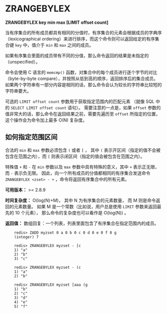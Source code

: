 # ZRANGEBYLEX


**ZRANGEBYLEX key min max [LIMIT offset count]**

当有序集合的所有成员都具有相同的分值时，有序集合的元素会根据成员的字典序（lexicographical ordering）来进行排序，而这个命令则可以返回给定的有序集合键 ``key`` 中，值介于 ``min`` 和 ``max`` 之间的成员。

如果有序集合里面的成员带有不同的分值，那么命令返回的结果是未指定的（unspecified）。

命令会使用 C 语言的 ``memcmp()`` 函数，对集合中的每个成员进行逐个字节的对比（byte-by-byte compare），并按照从低到高的顺序，返回排序后的集合成员。如果两个字符串有一部分内容是相同的话，那么命令会认为较长的字符串比较短的字符串要大。

可选的 ``LIMIT offset count`` 参数用于获取指定范围内的匹配元素
（就像 SQL 中的 ``SELECT LIMIT offset count`` 语句）。
需要注意的一点是，如果 ``offset`` 参数的值非常大的话，那么命令在返回结果之前，需要先遍历至 ``offset`` 所指定的位置，这个操作会为命令加上最多 O(N) 复杂度。

## 如何指定范围区间

合法的 ``min`` 和 ``max`` 参数必须包含 ``(`` 或者 ``[`` ，
其中 ``(`` 表示开区间（指定的值不会被包含在范围之内），而 ``[`` 则表示闭区间（指定的值会被包含在范围之内）。

特殊值 ``+`` 和 ``-`` 在 ``min`` 参数以及 ``max`` 参数中具有特殊的意义，其中 ``+`` 表示正无限，而 ``-`` 表示负无限。
因此，向一个所有成员的分值都相同的有序集合发送命令 ``ZRANGEBYLEX <zset> - +`` ，命令将返回有序集合中的所有元素。


**可用版本：**
    >= 2.8.9


**时间复杂度：**
    O(log(N)+M)，
    其中 N 为有序集合的元素数量，
    而 M 则是命令返回的元素数量。
    如果 M 是一个常数（比如说，用户总是使用 ``LIMIT`` 参数来返回最先的 10 个元素），
    那么命令的复杂度也可以看作是 O(log(N)) 。


**返回值：**
    数组回复：一个列表，列表里面包含了有序集合在指定范围内的成员。


```
    redis> ZADD myzset 0 a 0 b 0 c 0 d 0 e 0 f 0 g
    (integer) 7

    redis> ZRANGEBYLEX myzset - [c
    1) "a"
    2) "b"
    3) "c"

    redis> ZRANGEBYLEX myzset - (c
    1) "a"
    2) "b"

    redis> ZRANGEBYLEX myzset [aaa (g
    1) "b"
    2) "c"
    3) "d"
    4) "e"
    5) "f"
```